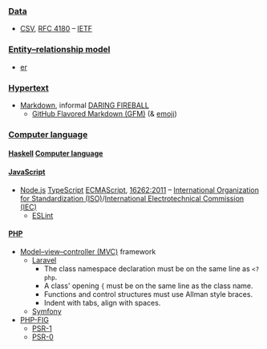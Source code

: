 ### [Data](https://wikipedia.org/wiki/Data)

* [CSV](https://wikipedia.org/wiki/Comma-separated_values), [RFC 4180](https://tools.ietf.org/html/rfc4180) – [IETF](https://ietf.org)

### [Entity–relationship model](https://wikipedia.org/wiki/Entity%E2%80%93relationship_model)

- [er]()

### [Hypertext](https://wikipedia.org/wiki/Hypertext)

- [Markdown](https://daringfireball.net/projects/markdown), informal [DARING FIREBALL](https://daringfireball.net/projects/markdown/syntax)
  * [GitHub Flavored Markdown (GFM)](https://github.github.com/gfm) (& [emoji](https://gist.github.com/rxaviers/7360908))

### [Computer language](https://wikipedia.org/wiki/Computer_language)

#### [Haskell](https://haskell.org) [Computer language](https://wikipedia.org/wiki/Computer_language)

#### [JavaScript](https://wikipedia.org/wiki/JavaScript)

* [Node.js](https://nodejs.org) [TypeScript](https://typescriptlang.org) [ECMA](http://ecma-international.org)[Script](https://ecma-international.org/ecma-262), [16262:2011](https://iso.org/standard/55755.html) – [International Organization for Standardization (ISO)](https://iso.org)/[International Electrotechnical Commission (IEC)](https://iec.ch)
  * [ESLint](https://eslint.org)

#### [PHP](https://php.net)

* [Model–view–controller (MVC)](https://wikipedia.org/wiki/Model%E2%80%93view%E2%80%93controller) framework
    * [Laravel](https://laravel.com)
        * The class namespace declaration must be on the same line as ```<?php```.
        * A class' opening ```{``` must be on the same line as the class name.
        * Functions and control structures must use Allman style braces.
        * Indent with tabs, align with spaces.
    * [Symfony](https://symfony.com)
* [PHP-FIG](https://www.php-fig.org)
    * [PSR-1](https://github.com/php-fig/fig-standards/blob/master/accepted/PSR-1-basic-coding-standard.md)
    * [PSR-0](https://github.com/php-fig/fig-standards/blob/master/accepted/PSR-0.md)